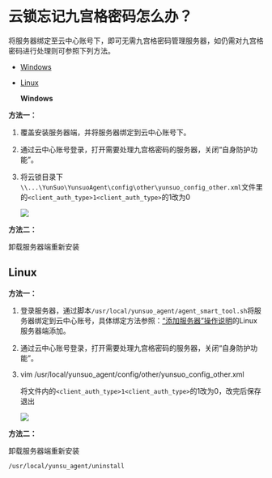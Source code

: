 # 云锁忘记九宫格密码怎么办？

将服务器绑定至云中心账号下，即可无需九宫格密码管理服务器，如仍需对九宫格密码进行处理则可参照下列方法。

* [Windows](q18.md#windows)
*   [Linux](q18.md#linux)

    **Windows**

**方法一：**

1. 覆盖安装服务器端，并将服务器绑定到云中心账号下。
2. 通过云中心账号登录，打开需要处理九宫格密码的服务器，关闭“自身防护功能”。&#x20;
3.  将云锁目录下`\\...\YunSuo\YunsuoAgent\config\other\yunsuo_config_other.xml`文件里的`<client_auth_type>1<client_auth_type>`的1改为0

    ![](../.gitbook/assets/q1801.png)

**方法二：**

卸载服务器端重新安装

## Linux

**方法一：**

1. 登录服务器，通过脚本`/usr/local/yunsuo_agent/agent_smart_tool.sh`将服务器绑定到云中心账号，具体绑定方法参照：[“添加服务器”操作说明](../manual/f01.md)的Linux服务器端添加。
2. 通过云中心账号登录，打开需要处理九宫格密码的服务器，关闭“自身防护功能”。
3.  vim /usr/local/yunsuo\_agent/config/other/yunsuo\_config\_other.xml

    将文件内的`<client_auth_type>1<client_auth_type>`的1改为0，改完后保存退出

    ![](../.gitbook/assets/q1802.png)

**方法二：**

卸载服务器端重新安装

`/usr/local/yunsu_agent/uninstall`
